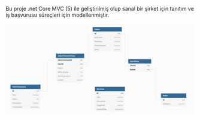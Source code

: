 Bu proje .net Core MVC (5) ile geliştirilmiş olup sanal bir şirket için tanıtım ve iş başvurusu süreçleri için modellenmiştir. 

![alt text](https://github.com/mberkayakar/AdvertiesmentApp/blob/master/dbscheme.png?raw=true)